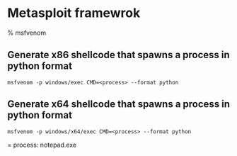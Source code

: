 # Metasploit framewrok
% msfvenom

## Generate x86 shellcode that spawns a process in python format

```
msfvenom -p windows/exec CMD=<process> --format python
```

## Generate x64 shellcode that spawns a process in python format

```
msfvenom -p windows/x64/exec CMD=<process> --format python
```

= process: notepad.exe
